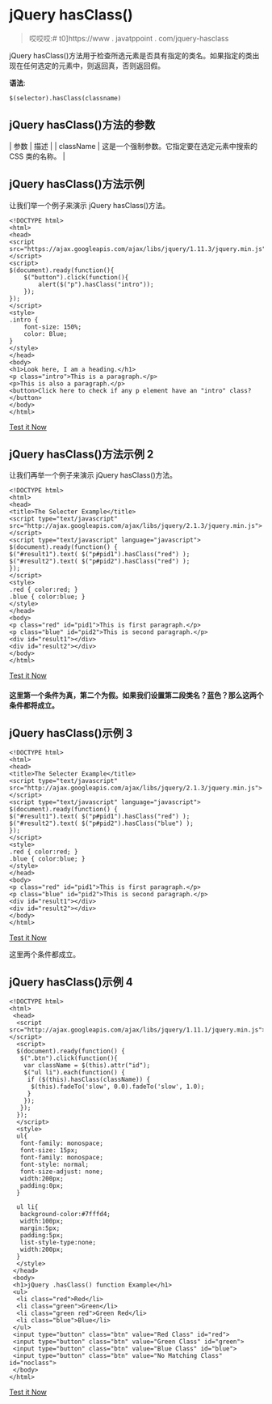 # jQuery hasClass()

> 哎哎哎:# t0]https://www . javatppoint . com/jquery-hasclass

jQuery hasClass()方法用于检查所选元素是否具有指定的类名。如果指定的类出现在任何选定的元素中，则返回真，否则返回假。

**语法**:

```
$(selector).hasClass(classname) 

```

## jQuery hasClass()方法的参数

| 参数 | 描述 |
| className | 这是一个强制参数。它指定要在选定元素中搜索的 CSS 类的名称。 |

## jQuery hasClass()方法示例

让我们举一个例子来演示 jQuery hasClass()方法。

```
<!DOCTYPE html>
<html>
<head>
<script src="https://ajax.googleapis.com/ajax/libs/jquery/1.11.3/jquery.min.js"></script>
<script>
$(document).ready(function(){
    $("button").click(function(){
        alert($("p").hasClass("intro"));
    });
});
</script>
<style>
.intro {
    font-size: 150%;
    color: Blue;
}
</style>
</head>
<body>
<h1>Look here, I am a heading.</h1>
<p class="intro">This is a paragraph.</p>
<p>This is also a paragraph.</p>
<button>Click here to check if any p element have an "intro" class?</button>
</body>
</html>

```

[Test it Now](https://www.javatpoint.com/oprweb/test.jsp?filename=jqueryhasclass1)

## jQuery hasClass()方法示例 2

让我们再举一个例子来演示 jQuery hasClass()方法。

```
<!DOCTYPE html>
<html>
<head>
<title>The Selecter Example</title>
<script type="text/javascript" src="http://ajax.googleapis.com/ajax/libs/jquery/2.1.3/jquery.min.js">
</script>
<script type="text/javascript" language="javascript">
$(document).ready(function() {
$("#result1").text( $("p#pid1").hasClass("red") );
$("#result2").text( $("p#pid2").hasClass("red") );
});
</script>
<style>
.red { color:red; }
.blue { color:blue; }
</style>
</head>
<body>
<p class="red" id="pid1">This is first paragraph.</p>
<p class="blue" id="pid2">This is second paragraph.</p>
<div id="result1"></div>
<div id="result2"></div>
</body>
</html>

```

[Test it Now](https://www.javatpoint.com/oprweb/test.jsp?filename=jqueryhasclass2)

#### 这里第一个条件为真，第二个为假。如果我们设置第二段类名？蓝色？那么这两个条件都将成立。

## jQuery hasClass()示例 3

```
<!DOCTYPE html>
<html>
<head>
<title>The Selecter Example</title>
<script type="text/javascript" src="http://ajax.googleapis.com/ajax/libs/jquery/2.1.3/jquery.min.js">
</script>
<script type="text/javascript" language="javascript">
$(document).ready(function() {
$("#result1").text( $("p#pid1").hasClass("red") );
$("#result2").text( $("p#pid2").hasClass("blue") );
});
</script>
<style>
.red { color:red; }
.blue { color:blue; }
</style>
</head>
<body>
<p class="red" id="pid1">This is first paragraph.</p>
<p class="blue" id="pid2">This is second paragraph.</p>
<div id="result1"></div>
<div id="result2"></div>
</body>
</html>

```

[Test it Now](https://www.javatpoint.com/oprweb/test.jsp?filename=jqueryhasClass3)

这里两个条件都成立。

## jQuery hasClass()示例 4

```
<!DOCTYPE html>
<html>
 <head> 
  <script src="http://ajax.googleapis.com/ajax/libs/jquery/1.11.1/jquery.min.js"></script>
  <script>
  $(document).ready(function() {   
   $(".btn").click(function(){ 
    var className = $(this).attr("id");
    $("ul li").each(function() {     
     if ($(this).hasClass(className)) {
      $(this).fadeTo('slow', 0.0).fadeTo('slow', 1.0);      
     }
    });    
   }); 
  });
  </script>   
  <style>
  ul{
   font-family: monospace;
   font-size: 15px;
   font-family: monospace; 
   font-style: normal;
   font-size-adjust: none;
   width:200px;   
   padding:0px; 
  }

  ul li{
   background-color:#7fffd4;
   width:100px;
   margin:5px;
   padding:5px;
   list-style-type:none;
   width:200px;
  }
  </style>
 </head>
 <body>
 <h1>jQuery .hasClass() function Example</h1>   
 <ul>
  <li class="red">Red</li>  
  <li class="green">Green</li>     
  <li class="green red">Green Red</li>
  <li class="blue">Blue</li>
 </ul> 
 <input type="button" class="btn" value="Red Class" id="red">
 <input type="button" class="btn" value="Green Class" id="green">
 <input type="button" class="btn" value="Blue Class" id="blue">
 <input type="button" class="btn" value="No Matching Class" id="noclass"> 
 </body>
</html>

```

[Test it Now](https://www.javatpoint.com/oprweb/test.jsp?filename=jqueryhasClass4)